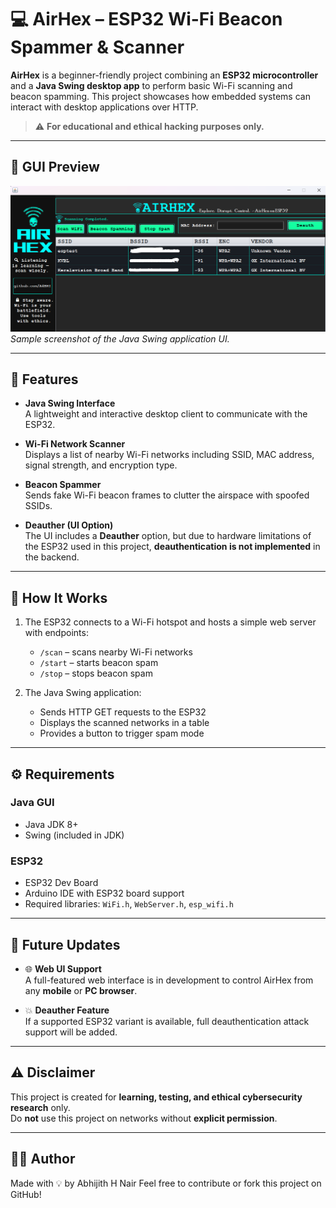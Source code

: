 # 💻 AirHex – ESP32 Wi-Fi Beacon Spammer & Scanner

**AirHex** is a beginner-friendly project combining an **ESP32 microcontroller** and a **Java Swing desktop app** to perform basic Wi-Fi scanning and beacon spamming. This project showcases how embedded systems can interact with desktop applications over HTTP.

> ⚠️ **For educational and ethical hacking purposes only.**

---

## 📸 GUI Preview

![AirHex GUI](ss.png)  
*Sample screenshot of the Java Swing application UI.*

---

## 🧠 Features

- **Java Swing Interface**  
  A lightweight and interactive desktop client to communicate with the ESP32.

- **Wi-Fi Network Scanner**  
  Displays a list of nearby Wi-Fi networks including SSID, MAC address, signal strength, and encryption type.

- **Beacon Spammer**  
  Sends fake Wi-Fi beacon frames to clutter the airspace with spoofed SSIDs.

- **Deauther (UI Option)**  
  The UI includes a **Deauther** option, but due to hardware limitations of the ESP32 used in this project, **deauthentication is not implemented** in the backend.

---

## 🚀 How It Works

1. The ESP32 connects to a Wi-Fi hotspot and hosts a simple web server with endpoints:
   - `/scan` – scans nearby Wi-Fi networks
   - `/start` – starts beacon spam
   - `/stop` – stops beacon spam

2. The Java Swing application:
   - Sends HTTP GET requests to the ESP32
   - Displays the scanned networks in a table
   - Provides a button to trigger spam mode

---

## ⚙️ Requirements

### Java GUI
- Java JDK 8+
- Swing (included in JDK)

### ESP32
- ESP32 Dev Board
- Arduino IDE with ESP32 board support
- Required libraries: `WiFi.h`, `WebServer.h`, `esp_wifi.h`

---
## 🔧 Future Updates

- 🌐 **Web UI Support**  
  A full-featured web interface is in development to control AirHex from any **mobile** or **PC browser**.

- 💥 **Deauther Feature**  
  If a supported ESP32 variant is available, full deauthentication attack support will be added.

---
## ⚠️ Disclaimer

This project is created for **learning, testing, and ethical cybersecurity research** only.  
Do **not** use this project on networks without **explicit permission**.

---

## 👨‍💻 Author

Made with 💡 by Abhijith H Nair
Feel free to contribute or fork this project on GitHub!

